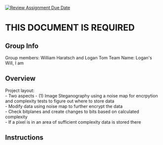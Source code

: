 [![Review Assignment Due Date](https://classroom.github.com/assets/deadline-readme-button-24ddc0f5d75046c5622901739e7c5dd533143b0c8e959d652212380cedb1ea36.svg)](https://classroom.github.com/a/ecp4su41)
# THIS DOCUMENT IS REQUIRED
## Group Info
Group members: William Haratsch and Logan Tom
Team Name: Logan's Will, I am

## Overview
Project layout:\
    - Two aspects
        - (1) Image Steganography using a noise map for encrpytion and complexity tests to figure out where to store data\
        - Modify data using noise map to further encrypt the data \
        - Check bitplanes and create changes to bits based on calculated complexity\
        - If a pixel is in an area of sufficient complexity data is stored there
 

## Instructions
